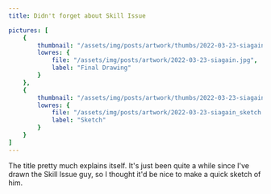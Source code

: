 ```yaml
---
title: Didn't forget about Skill Issue

pictures: [
	{
		thumbnail: "/assets/img/posts/artwork/thumbs/2022-03-23-siagain.jpg",
		lowres: {
			file: "/assets/img/posts/artwork/2022-03-23-siagain.jpg",
			label: "Final Drawing"
		}
	},
	{
		thumbnail: "/assets/img/posts/artwork/thumbs/2022-03-23-siagain_sketch.jpg",
		lowres: {
			file: "/assets/img/posts/artwork/2022-03-23-siagain_sketch.jpg",
			label: "Sketch"
		}
	}
]
---
```

The title pretty much explains itself. It's just been quite a while since I've drawn the Skill Issue guy, so I thought it'd be nice to make a quick sketch of him.
